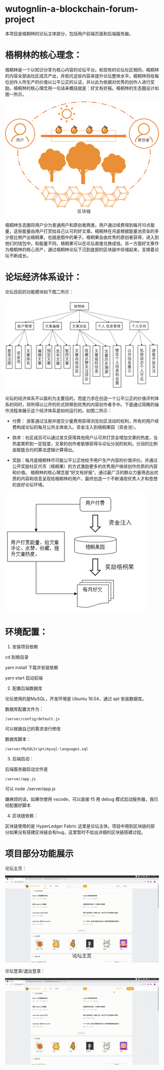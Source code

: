 # wutognlin-a-blockchain-forum-project

本项目是梧桐林的论坛主体部分，包括用户前端页面和后端服务器。

# 梧桐林的核心理念：

梧桐林是一个以知识分享为核心内容的论坛平台。和现有的论坛社区相同，梧桐林的内容全部由社区成员产出，并依托这些内容来提升论坛整体水平。梧桐林将给每位创作人所生产的价值以公平公正的认证，并以此为依据对优秀的创作人进行奖励。梧桐林的核心理念用一句话来概括就是：好文有好报。梧桐林的生态圈设计如图一所示。

![Image text](https://github.com/Bitnut/blockchainForum-bob/blob/master/ReadMeImg/concept.png)

梧桐林生态圈将用户分为普通用户和原创者两类，用户通过续费得到每月10点能量，这些能量由用户打赏给自己认可的好文章。梧桐林在月底根据能量池资金的多少按比例产出梧桐果，也就是图中的果子。梧桐果会由优秀的原创者获得，进入到他们的钱包中。和能量不同，梧桐果可以在论坛直接兑换成钱。另一方面好文章作为梧桐林的核心资产，通过梧桐林论坛下沉到底部的区块链中存储起来，支撑着论坛不断成长。

# 论坛经济体系设计：

论坛目前的功能模块如下图二所示：

![Image text](https://github.com/Bitnut/blockchainForum-bob/blob/master/ReadMeImg/models.png)


论坛的经济体系不以盈利为主要目的，而是力求在创造一个公平公正的价值评判体系的同时，将所得以公开的形式转移到优秀的内容创作者手中。下面通过简略的操作流程来展示这个经济体系是如何运行的。如图二所示：

+ 付费： 游客通过注册并提交少量费用获得浏览社区活动的权利，所有的用户续费构成论坛的每月公共主体收入。资金注入到梧桐果园（资金池）。

+ 排序：社区成员可以通过发文获得其他用户认可并打赏会增加文章的热度，当热度累积到一定程度，文章的创作者能够获得与论坛分润的权利。分润的比例由智能合约的算法逻辑计算得出。

+ 奖励：每月底梧桐林尽可能公平公正地给予用户生产内容的价值评价。并通过公开奖励社区代币（梧桐果）的方式激励更多的优秀用户继续创作优质的内容和价值。
梧桐林的核心理念是“好文有好报”，通过最广泛的群众力量筛选出优质的内容和信息呈现给梧桐林的用户，最终创造一个不断涌现优秀人才和思想的良好论坛环境。

![Image text](https://github.com/Bitnut/blockchainForum-bob/blob/master/ReadMeImg/eco-system.png)

# 环境配置：

1. 安装项目依赖

cd 到根目录

yarn install 下载并安装依赖

yarn start 启动前端

2. 配置后端数据库

论坛使用的是MySQL，开发环境是 Ubuntu 16.04，通过 apt 安装数据库。

数据库配置文件为： 

    /server/config/default.js 

可以根据自己的需求进行修改

数据库脚本： 

    /server/MySQLSript/mysql-languages.sql

3. 后端启动：

后端服务器启动文件是 

    /server/app.js

可以 node ./server/app.js

嫌麻烦的话，如果你使用 vscode，可以直接 f5 用 debug 模式启动服务器，我已经配置好脚本

4. 区块链依赖：

区块链使用的是 HyperLedger Fabric 这里是论坛主体。项目中用到区块链的部分如果没有搭建区块链会有bug，这里暂时不给出详细的区块链搭建过程。


# 项目部分功能展示

论坛主页：

<img src="https://github.com/Bitnut/blockchainForum-bob/blob/master/ReadMeImg/mainpage.gif"  width="850px"/>

论坛登录/退出登录：

<img src="https://github.com/Bitnut/blockchainForum-bob/blob/master/ReadMeImg/login.gif"  width="850px"/>
